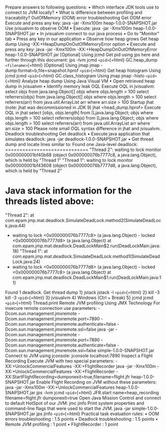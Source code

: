 Prepare answers to following questions: • Which interface JDK tools use
to connect to JVM locally? • What is difference between profiling and
traceability? OutOfMemory (OOM) error troubleshooting Get OOM error
Execute and press any key: java -jar -Xmx100m heap-1.0.0-SNAPSHOT.jar
Use jvisualvm to observe OOM • Execute: java -jar -Xmx100m
heap-1.0.0-SNAPSHOT.jar • In jvisualvm connect to our java process • Go
to "Monitor" tab • Press any key in our application • Observe how heap
grows Get heap dump Using -XX:+HeapDumpOnOutOfMemoryError option •
Execute and press any key: java -jar -Xmx100m
-XX:+HeapDumpOnOutOfMemoryError heap-1.0.0-SNAPSHOT.jar \[Optional\]
Using jcmd Get pid using jps here and further through this document: jps
-lvm jcmd `<pid>`{=html} GC.heap\_dump `<filename>`{=html} \[Optional\]
Using jmap jmap -dump:format=b,file=snapshot.hprof `<pid>`{=html} Get
heap histogram Using jcmd jcmd `<pid>`{=html} GC.class\_histogram Using
jmap jmap -histo `<pid>`{=html} Analyze heap dump Using Java Visual VM •
Open retrieved heap dump in jvisualvm • Identify memory leak OQL Execute
OQL in jvisualvm: select objs from java.lang.Object\[\] objs where
objs.length \> 100 select referrers(objs) from java.lang.Object\[\] objs
where objs.length \> 100 select referrers(arr) from java.util.ArrayList
arr where arr.size \> 100 Startup jhat (note: jhat was decommissioned in
JDK 9) jhat \<head\_dump.hprof\> Execute OQL in jhat select \[objs,
objs.length\] from \[Ljava.lang.Object; objs where objs.length \> 100
select referrers(objs) from \[Ljava.lang.Object; objs where objs.length
\> 100 select referrers(arr) from java.util.ArrayList arr where arr.size
\> 100 Please note small OQL syntax difference in jhat and jvisualvm.
Deadlock troubleshooting Get deadlock • Execute java application that
simulates deadlock: java -jar deadlock-1.0.0-SNAPSHOT.jar • Get thread
dump and locate lines similar to: Found one Java-level deadlock:
============================= "Thread 2": waiting to lock monitor
0x000000001bf40b68 (object 0x000000076b7777c8, a java.lang.Object),
which is held by "Thread 1" "Thread 1": waiting to lock monitor
0x000000001bf43608 (object 0x000000076b7777d8, a java.lang.Object),
which is held by "Thread 2"

Java stack information for the threads listed above:
====================================================

"Thread 2": at
com.epam.jmp.mat.deadlock.SimulateDeadLock.method2(SimulateDeadLock.java:44)
- waiting to lock \<0x000000076b7777c8\> (a java.lang.Object) - locked
\<0x000000076b7777d8\> (a java.lang.Object) at
com.epam.jmp.mat.deadlock.DeadLockMain\$2.run(DeadLockMain.java:18)
"Thread 1": at
com.epam.jmp.mat.deadlock.SimulateDeadLock.method1(SimulateDeadLock.java:24)
- waiting to lock \<0x000000076b7777d8\> (a java.lang.Object) - locked
\<0x000000076b7777c8\> (a java.lang.Object) at
com.epam.jmp.mat.deadlock.DeadLockMain\$1.run(DeadLockMain.java:11)

Found 1 deadlock. Get thread dump 1} jstack jstack -l `<pid>`{=html} 2}
kill -3 kill -3 `<pid>`{=html} 3} jvisualvm 4} Windows (Ctrl + Break) 5}
jcmd jcmd `<pid>`{=html} Thread.print Remote JVM profiling Using JMX
Technology For insecure remote connection use parameters:
-Dcom.sun.management.jmxremote -Dcom.sun.management.jmxremote.port=7890
-Dcom.sun.management.jmxremote.authenticate=false
-Dcom.sun.management.jmxremote.ssl=false java -jar
-Dcom.sun.management.jmxremote -Dcom.sun.management.jmxremote.port=7890
-Dcom.sun.management.jmxremote.authenticate=false
-Dcom.sun.management.jmxremote.ssl=false simple-1.0.0-SNAPSHOT.jar
Connect to JVM using jconsole: jconsole localhost:7890 Inspect a Flight
Recording Execute JVM with two special parameters:
-XX:+UnlockCommercialFeatures -XX:+FlightRecorder java -jar -Xmx100m
-XX:+UnlockCommercialFeatures -XX:+FlightRecorder
-XX:StartFlightRecording=dumponexit=true,filename=flight.jfr
heap-1.0.0-SNAPSHOT.jar Enable Flight Recording on JVM without these
parameters: java -jar -Xmx100m -XX:+UnlockCommercialFeatures
heap-1.0.0-SNAPSHOT.jar jps -lvm jcmd `<pid>`{=html} JFR.start
name=heap\_recording filename=flight.jfr dumponexit=true Open Java
Mission Control and connect to default HotSpot of our JVM: jmc jinfo
Print system properties and command-line flags that were used to start
the JVM. java -jar simple-1.0.0-SNAPSHOT.jar jps jinfo `<pid>`{=html}
Practical task evaluation rules: • OOM errors troubleshooting : 1.5
points • Deadlock troubleshooting : 1.5 points • Remote JVM profiling :
1 point • FlightRecorder : 1 point

